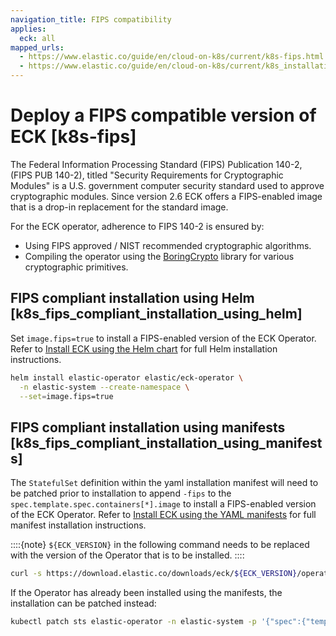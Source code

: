 ```yaml
---
navigation_title: FIPS compatibility
applies:
  eck: all
mapped_urls:
  - https://www.elastic.co/guide/en/cloud-on-k8s/current/k8s-fips.html
  - https://www.elastic.co/guide/en/cloud-on-k8s/current/k8s_installation.html
---
```


# Deploy a FIPS compatible version of ECK [k8s-fips]

The Federal Information Processing Standard (FIPS) Publication 140-2, (FIPS PUB 140-2), titled "Security Requirements for Cryptographic Modules" is a U.S. government computer security standard used to approve cryptographic modules. Since version 2.6 ECK offers a FIPS-enabled image that is a drop-in replacement for the standard image.

For the ECK operator, adherence to FIPS 140-2 is ensured by:

* Using FIPS approved / NIST recommended cryptographic algorithms.
* Compiling the operator using the [BoringCrypto](https://github.com/golang/go/blob/dev.boringcrypto/README.boringcrypto.md) library for various cryptographic primitives.

## FIPS compliant installation using Helm [k8s_fips_compliant_installation_using_helm]

Set `image.fips=true` to install a FIPS-enabled version of the ECK Operator. Refer to [Install ECK using the Helm chart](../../../deploy-manage/deploy/cloud-on-k8s/install-using-helm-chart.md) for full Helm installation instructions.

```sh
helm install elastic-operator elastic/eck-operator \
  -n elastic-system --create-namespace \
  --set=image.fips=true
```

## FIPS compliant installation using manifests [k8s_fips_compliant_installation_using_manifests]

The `StatefulSet` definition within the yaml installation manifest will need to be patched prior to installation to append `-fips` to the `spec.template.spec.containers[*].image` to install a FIPS-enabled version of the ECK Operator. Refer to [Install ECK using the YAML manifests](../../../deploy-manage/deploy/cloud-on-k8s/install-using-yaml-manifest-quickstart.md) for full manifest installation instructions.

::::{note}
`${ECK_VERSION}` in the following command needs to be replaced with the version of the Operator that is to be installed.
::::

```sh
curl -s https://download.elastic.co/downloads/eck/${ECK_VERSION}/operator.yaml | sed -r 's#(image:.*eck-operator)(:.*)#\1-fips\2#' | kubectl apply -f -
```

If the Operator has already been installed using the manifests, the installation can be patched instead:

```sh
kubectl patch sts elastic-operator -n elastic-system -p '{"spec":{"template":{"spec":{"containers":[{"name":"manager", "image":"docker.elastic.co/eck/eck-operator-fips:${ECK_VERSION}"}]}}}}'
```

